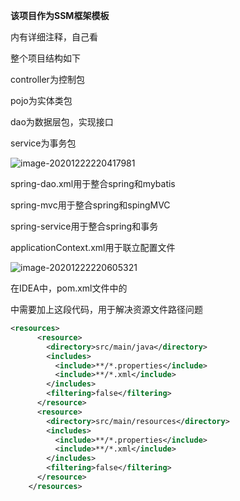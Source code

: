 **该项目作为SSM框架模板**

内有详细注释，自己看

整个项目结构如下

controller为控制包

pojo为实体类包

dao为数据层包，实现接口

service为事务包

![image-20201222220417981](C:\Users\WangShuishui\AppData\Roaming\Typora\typora-user-images\image-20201222220417981.png)

spring-dao.xml用于整合spring和mybatis

spring-mvc用于整合spring和spingMVC

spring-service用于整合spring和事务

applicationContext.xml用于联立配置文件

![image-20201222220605321](C:\Users\WangShuishui\AppData\Roaming\Typora\typora-user-images\image-20201222220605321.png)

在IDEA中，pom.xml文件中的

<build>

</build>

中需要加上这段代码，用于解决资源文件路径问题

``` xml
<resources>
      <resource>
        <directory>src/main/java</directory>
        <includes>
          <include>**/*.properties</include>
          <include>**/*.xml</include>
        </includes>
        <filtering>false</filtering>
      </resource>
      <resource>
        <directory>src/main/resources</directory>
        <includes>
          <include>**/*.properties</include>
          <include>**/*.xml</include>
        </includes>
        <filtering>false</filtering>
      </resource>
    </resources>
```

